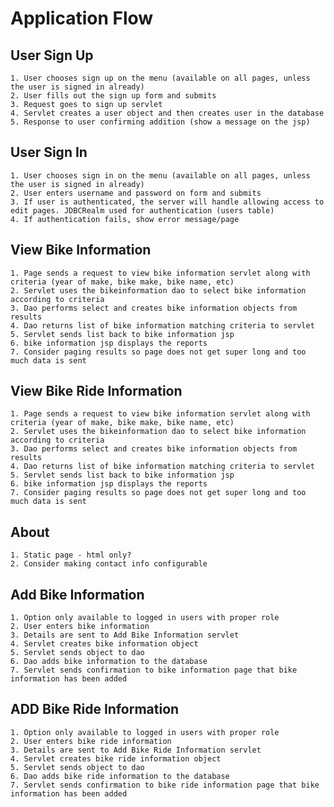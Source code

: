 # Application Flow

## User Sign Up
	1. User chooses sign up on the menu (available on all pages, unless the user is signed in already)
	2. User fills out the sign up form and submits
	3. Request goes to sign up servlet
	4. Servlet creates a user object and then creates user in the database
	5. Response to user confirming addition (show a message on the jsp)

## User Sign In
	1. User chooses sign in on the menu (available on all pages, unless the user is signed in already)
	2. User enters username and password on form and submits
	3. If user is authenticated, the server will handle allowing access to edit pages. JDBCRealm used for authentication (users table)
	4. If authentication fails, show error message/page

## View Bike Information
	1. Page sends a request to view bike information servlet along with criteria (year of make, bike make, bike name, etc)
	2. Servlet uses the bikeinformation dao to select bike information according to criteria
	3. Dao performs select and creates bike information objects from results
	4. Dao returns list of bike information matching criteria to servlet
	5. Servlet sends list back to bike information jsp
	6. bike information jsp displays the reports
	7. Consider paging results so page does not get super long and too much data is sent

## View Bike Ride Information
	1. Page sends a request to view bike information servlet along with criteria (year of make, bike make, bike name, etc)
	2. Servlet uses the bikeinformation dao to select bike information according to criteria
	3. Dao performs select and creates bike information objects from results
	4. Dao returns list of bike information matching criteria to servlet
	5. Servlet sends list back to bike information jsp
	6. bike information jsp displays the reports
	7. Consider paging results so page does not get super long and too much data is sent

## About
	1. Static page - html only?
	2. Consider making contact info configurable
	
## Add Bike Information
	1. Option only available to logged in users with proper role
	2. User enters bike information
	3. Details are sent to Add Bike Information servlet
	4. Servlet creates bike information object
	5. Servlet sends object to dao
	6. Dao adds bike information to the database
	7. Servlet sends confirmation to bike information page that bike information has been added
	
## ADD Bike Ride Information
	1. Option only available to logged in users with proper role
	2. User enters bike ride information
	3. Details are sent to Add Bike Ride Information servlet
	4. Servlet creates bike ride information object
	5. Servlet sends object to dao
	6. Dao adds bike ride information to the database
	7. Servlet sends confirmation to bike ride information page that bike information has been added
	